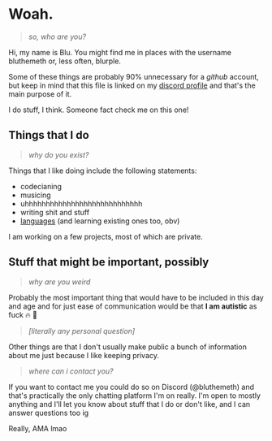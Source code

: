 # Woah.

> *so, who are you?*

Hi, my name is Blu. You might find me in places with the username bluthemeth or, less often, blurple.

Some of these things are probably 90% unnecessary for a *github* account, but keep in mind that this file is linked on my [discord profile](#stuff-that-might-be-important-possibly) and that's the main purpose of it.

I do stuff, I think. Someone fact check me on this one!

## Things that I do

> *why do you exist?*

Things that I like doing include the following statements:
- codecianing
- musicing
- uhhhhhhhhhhhhhhhhhhhhhhhhhhhh
- writing shit and stuff
- [languages](https://en.wikipedia.org/wiki/Constructed_language) (and learning existing ones too, obv)

I am working on a few projects, most of which are private.

## Stuff that might be important, possibly

> *why are you weird*

Probably the most important thing that would have to be included in this day and age and for just ease of communication would be that **I am autistic** as fuck :fire: :cold_face:

> *\[literally any personal question\]*

Other things are that I don't usually make public a bunch of information about me just because I like keeping privacy.

> *where can i contact you?*

If you want to contact me you could do so on Discord (@bluthemeth) and that's practically the only chatting platform I'm on really. I'm open to mostly anything and I'll let you know about stuff that I do or don't like, and I can answer questions too ig

Really, AMA lmao
